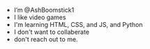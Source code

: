 - I’m @AshBoomstick1
- I like video games
- I'm learning HTML, CSS, and JS, and Python
- I don't want to collaberate
- don't reach out to me.
<!---
AshBoomstick1/AshBoomstick1 is a ✨ special ✨ repository because its `READM,E.md` (this file) appears on your GitHub profile.
You can click the Preview link to take a look at your changes.
--->
